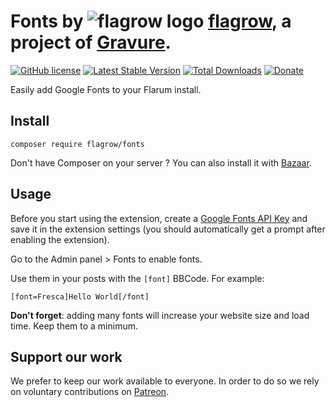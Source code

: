 # Fonts by ![flagrow logo](https://avatars0.githubusercontent.com/u/16413865?v=3&s=20) [flagrow](https://discuss.flarum.org/d/1832-flagrow-extension-developer-group), a project of [Gravure](https://gravure.io/).

[![GitHub license](https://img.shields.io/badge/license-MIT-blue.svg)](https://github.com/flagrow/fonts/blob/master/LICENSE.md)
[![Latest Stable Version](https://img.shields.io/packagist/v/flagrow/fonts.svg)](https://packagist.org/packages/flagrow/fonts)
[![Total Downloads](https://img.shields.io/packagist/dt/flagrow/fonts.svg)](https://packagist.org/packages/flagrow/fonts)
[![Donate](https://img.shields.io/badge/patreon-support-yellow.svg)](https://www.patreon.com/flagrow)

Easily add Google Fonts to your Flarum install.

## Install

    composer require flagrow/fonts

Don't have Composer on your server ? You can also install it with [Bazaar](https://github.com/flagrow/bazaar).

## Usage

Before you start using the extension, create a [Google Fonts API Key](https://developers.google.com/fonts/docs/developer_api#identifying_your_application_to_google) and save it in the extension settings (you should automatically get a prompt after enabling the extension).

Go to the Admin panel > Fonts to enable fonts.

Use them in your posts with the `[font]` BBCode. For example:

    [font=Fresca]Hello World[/font]

**Don't forget**: adding many fonts will increase your website size and load time.
Keep them to a minimum.

## Support our work

We prefer to keep our work available to everyone.
In order to do so we rely on voluntary contributions on [Patreon](https://www.patreon.com/flagrow).
